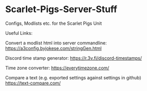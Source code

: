 # Scarlet-Pigs-Server-Stuff
Configs, Modlists etc. for the Scarlet Pigs Unit


Useful Links:

Convert a modlist html into server commandline:
https://a3config.byjokese.com/stringGen.html

Discord time stamp generator:
https://r.3v.fi/discord-timestamps/

Time zone converter:
https://everytimezone.com/

Compare a text (e.g. exported settings against settings in github)
https://text-compare.com/
